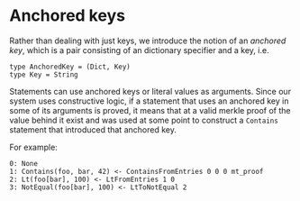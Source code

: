 # Anchored keys
Rather than dealing with just keys, we introduce the notion of an *anchored key*, which is a pair consisting of an dictionary specifier and a key, i.e.

```
type AnchoredKey = (Dict, Key)
type Key = String
```

Statements can use anchored keys or literal values as arguments.  Since our
system uses constructive logic, if a statement that uses an anchored key in
some of its arguments is proved, it means that at a valid merkle proof of the
value behind it exist and was used at some point  to construct a `Contains`
statement that introduced that anchored key.

For example:
```
0: None
1: Contains(foo, bar, 42) <- ContainsFromEntries 0 0 0 mt_proof
2: Lt(foo[bar], 100) <- LtFromEntries 1 0
3: NotEqual(foo[bar], 100) <- LtToNotEqual 2
```

